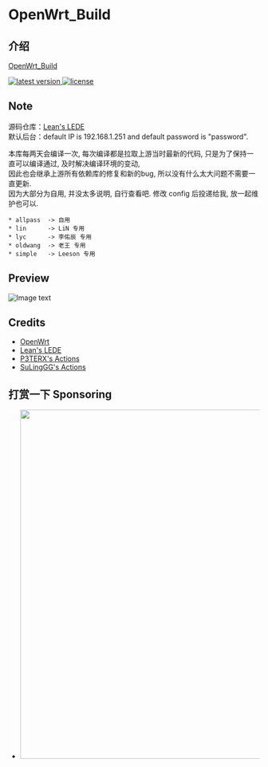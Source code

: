 # OpenWrt_Build

## 介绍  
[OpenWrt_Build](https://github.com/wjz304/OpenWrt_Build)

<!-- version -->
<a href="https://github.com/wjz304/OpenWrt_Build/releases">
<img src="https://img.shields.io/github/release-pre/wjz304/OpenWrt_Build.svg?style=flat" alt="latest version"/>
</a>
<!-- license -->
<a href="https://github.com/wjz304/OpenWrt_Build">
<img src="https://img.shields.io/github/license/mashape/apistatus.svg?style=flat" alt="license"/>
</a>

## Note

源码仓库：[Lean's LEDE](https://github.com/coolsnowwolf/lede)  
默认后台：default IP is 192.168.1.251 and default password is "password".  

本库每两天会编译一次, 每次编译都是拉取上游当时最新的代码, 只是为了保持一直可以编译通过, 及时解决编译环境的变动,  
因此也会继承上游所有依赖库的修复和新的bug, 所以没有什么太大问题不需要一直更新.  
因为大部分为自用, 并没太多说明, 自行查看吧. 修改 config 后投递给我, 放一起维护也可以.  

```
* allpass  -> 自用
* lin      -> LiN 专用
* lyc      -> 李佑辰 专用
* oldwang  -> 老王 专用
* simple   -> Leeson 专用
```

## Preview
![Image text](https://user-images.githubusercontent.com/5615843/217126692-7ff43adf-df84-4b3c-96f3-8bbfbf8656df.jpeg)  


## Credits
- [OpenWrt](https://github.com/openwrt/openwrt)
- [Lean's LEDE](https://github.com/coolsnowwolf/lede)
- [P3TERX's Actions](https://github.com/P3TERX/Actions-OpenWrt)
- [SuLingGG's Actions](https://github.com/SuLingGG/OpenWrt-Rpi)


## 打赏一下 Sponsoring
- <img src="https://raw.githubusercontent.com/wjz304/wjz304/master/my/buymeacoffee.png" width="700">

